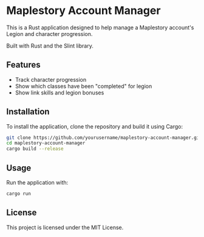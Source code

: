 # Maplestory Account Manager

This is a Rust application designed to help manage a Maplestory account's Legion and character progression.

Built with Rust and the Slint library.

## Features

- Track character progression
- Show which classes have been "completed" for legion
- Show link skills and legion bonuses

## Installation

To install the application, clone the repository and build it using Cargo:

```sh
git clone https://github.com/yourusername/maplestory-account-manager.git
cd maplestory-account-manager
cargo build --release
```

## Usage

Run the application with:

```sh
cargo run
```

## License

This project is licensed under the MIT License.